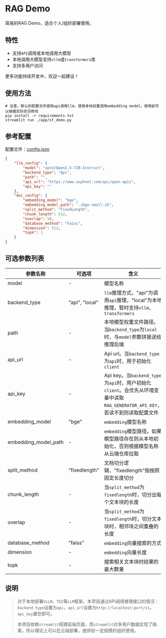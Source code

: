 # RAG Demo

简易的RAG Demo，适合个人/组织部署使用。

## 特性

* 支持`API`调用或本地调用大模型
* 本地调用大模型支持`vllm`或`transformers`库
* 支持多用户访问

更多功能持续开发中，欢迎一起建设！

## 使用方法

```shell
# 注意，默认的配置文件使用api调用llm，使用本地权重调用embedding model。使用前可以根据实际状况修改
pip install -r requirements.txt
streamlit run ./app/st_demo.py
```

## 参考配置

配置文件：[config.json](app/config/config.json)

```json
{
    "llm_config": {
        "model": "spn3/Qwen2.5-72B-Instruct",
        "backend_type": "Api",
        "path": "",
        "api_url": "https://www.sophnet.com/api/open-apis",
        "api_key": ""
    },
    "doc_config": {
        "embedding_model": "bge",
        "embedding_model_path": "./bge-small-zh",
        "split_method": "FixedLength",
        "chunk_length": 512,
        "overlap": 50,
        "database_method": "Faiss",
        "dimension": 512,
        "topk": 1
    }
}
```

## 可选参数列表

| 参数名称 | 可选项 | 含义 |
| ------ | ----- | ----- |
| model | - | 模型名称 |
| backend_type | "api", "local" | `llm`推理方式，"api"为调用`api`推理，"local"为本地推理，暂时支持`vllm`、`transformers` |
| path | - | 本地模型权重文件路径。当`backend_type`为`local`时，与`model`参数拼接送给推理后端 |
| api_url | - | Api url。当`backend_type`为`api`时，用于初始化`client` |
| api_key | - | Api key。当`backend_type`为`api`时，用户初始化`client`。会优先从环境变量中读取`RAG_GENERATOR_API_KEY`，若读不到则读取配置文件 |
| embedding_model | "bge" | `embedding`模型名称 |
| embedding_model_path | - | `embedding`模型路径。如果模型路径存在则从本地初始化，否则根据模型名称从云端仓库拉取 |
| split_method | "fixedlength" | 文档切分逻辑，"fixedlength"指按照固定长度切分 |
| chunk_length | - | 当`split_method`为`fixedlength`时，切分出每个文本块的长度 |
| overlap | - | 当`split_method`为`fixedlength`时，切分文本块时，相邻块之间重叠的长度 |
| database_method | "faiss" | `embedding`向量搜索的方式 |
| dimension | - | `embedding`向量长度 |
| topk | - | 搜索相关文本块时结果的最大数量 |

## 说明

> 对于本地部署`VLLM`、`TGI`等`LLM`框架，本项目通过API调用推理接口的情况：`backend_type`设置为`api`，`api_url`设置为`http://localhost:port/v1`，`api_key`置空即可。

> 本项目依赖`streamlit`搭建前端页面，而`streamlit`对多用户数据实现了隔离，所以理论上可以在云端部署，提供给一定规模的组织使用。